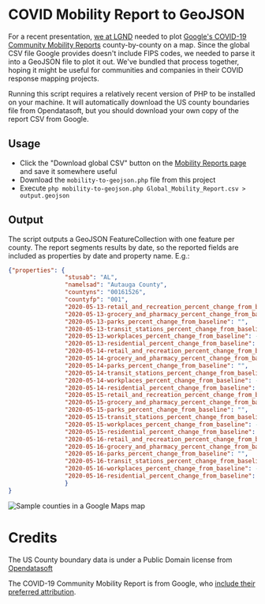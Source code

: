 # COVID Mobility Report to GeoJSON
For a recent presentation, [we at LGND](https://lgnd.com) needed to plot [Google's COVID-19 Community Mobility Reports](https://www.google.com/covid19/mobility/) county-by-county on a map. Since the global CSV file Google provides doesn't include FIPS codes, we needed to parse it into a GeoJSON file to plot it out. We've bundled that process together, hoping it might be useful for communities and companies in their COVID response mapping projects.

Running this script requires a relatively recent version of PHP to be installed on your machine. It will automatically download the US county boundaries file from Opendatasoft, but you should download your own copy of the report CSV from Google.

## Usage
- Click the "Download global CSV" button on the [Mobility Reports page](https://www.google.com/covid19/mobility/) and save it somewhere useful
- Download the `mobility-to-geojson.php` file from this project
- Execute `php mobility-to-geojson.php Global_Mobility_Report.csv > output.geojson`

## Output
The script outputs a GeoJSON FeatureCollection with one feature per county. The report segments results by date, so the reported fields are included as properties by date and property name. E.g.:

```json                
{"properties": {
                "stusab": "AL",
                "namelsad": "Autauga County",
                "countyns": "00161526",
                "countyfp": "001",
                "2020-05-13-retail_and_recreation_percent_change_from_baseline": 12,
                "2020-05-13-grocery_and_pharmacy_percent_change_from_baseline": 14,
                "2020-05-13-parks_percent_change_from_baseline": "",
                "2020-05-13-transit_stations_percent_change_from_baseline": "",
                "2020-05-13-workplaces_percent_change_from_baseline": -29,
                "2020-05-13-residential_percent_change_from_baseline": 10,
                "2020-05-14-retail_and_recreation_percent_change_from_baseline": 1,
                "2020-05-14-grocery_and_pharmacy_percent_change_from_baseline": 19,
                "2020-05-14-parks_percent_change_from_baseline": "",
                "2020-05-14-transit_stations_percent_change_from_baseline": "",
                "2020-05-14-workplaces_percent_change_from_baseline": -30,
                "2020-05-14-residential_percent_change_from_baseline": "",
                "2020-05-15-retail_and_recreation_percent_change_from_baseline": -5,
                "2020-05-15-grocery_and_pharmacy_percent_change_from_baseline": 12,
                "2020-05-15-parks_percent_change_from_baseline": "",
                "2020-05-15-transit_stations_percent_change_from_baseline": "",
                "2020-05-15-workplaces_percent_change_from_baseline": -30,
                "2020-05-15-residential_percent_change_from_baseline": 11,
                "2020-05-16-retail_and_recreation_percent_change_from_baseline": -3,
                "2020-05-16-grocery_and_pharmacy_percent_change_from_baseline": 13,
                "2020-05-16-parks_percent_change_from_baseline": "",
                "2020-05-16-transit_stations_percent_change_from_baseline": "",
                "2020-05-16-workplaces_percent_change_from_baseline": -13,
                "2020-05-16-residential_percent_change_from_baseline": ""
                }
}
```

![Sample counties in a Google Maps map](https://lgnd.com/wp-content/uploads/2020/05/Screen-Shot-2020-05-27-at-11.44.29-AM.png)

# Credits
The US County boundary data is under a Public Domain license from [Opendatasoft](https://public.opendatasoft.com/explore/dataset/us-county-boundaries/information/)

The COVID-19 Community Mobility Report is from Google, who [include their preferred attribution](https://www.google.com/covid19/mobility/data_documentation.html?hl=en).
